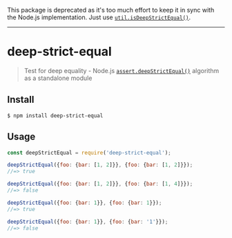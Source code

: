This package is deprecated as it's too much effort to keep it in sync with the Node.js implementation. Just use [`util.isDeepStrictEqual()`](https://nodejs.org/api/util.html#util_util_isdeepstrictequal_val1_val2).

---

# deep-strict-equal

> Test for deep equality - Node.js [`assert.deepStrictEqual()`](https://nodejs.org/api/assert.html#assert_assert_deepstrictequal_actual_expected_message) algorithm as a standalone module

## Install

```
$ npm install deep-strict-equal
```

## Usage

```js
const deepStrictEqual = require('deep-strict-equal');

deepStrictEqual({foo: {bar: [1, 2]}}, {foo: {bar: [1, 2]}});
//=> true

deepStrictEqual({foo: {bar: [1, 2]}}, {foo: {bar: [1, 4]}});
//=> false

deepStrictEqual({foo: {bar: 1}}, {foo: {bar: 1}});
//=> true

deepStrictEqual({foo: {bar: 1}}, {foo: {bar: '1'}});
//=> false
```
